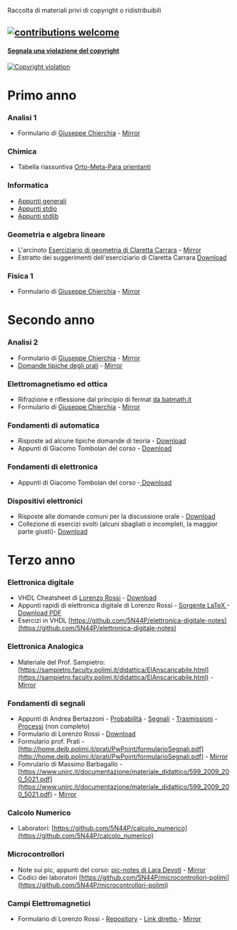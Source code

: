 Raccolta di materiali privi di copyright o ridistribuibili

## [![contributions welcome](https://img.shields.io/badge/contributions-welcome-brightgreen.svg?style=flat)](https://github.com/5N44P/triennale-elettronica-polimi)

#### [Segnala una violazione del copyright](https://github.com/5N44P/triennale-elettronica-polimi/issues/new?assignees=&labels=Copyright&template=report-violazione-di-copyright.md)

[![Copyright violation](https://img.shields.io/badge/copyright-violation-red?style=flat)](https://github.com/5N44P/triennale-elettronica-polimi/issues/new?assignees=&labels=Copyright&template=report-violazione-di-copyright.md)

# Primo anno

### Analisi 1
- Formulario di [Giuseppe Chierchia](https://docs.google.com/viewer?a=v&pid=explorer&chrome=true&srcid=0B4W4yLtAkKPZYjc3ZDdmN2MtMTk0OC00ZTkyLTk1ZDgtOGFhZDg3N2JjYTM5&hl=it) - <a href="1/AM1/formularioAM1chierchia.pdf" download> Mirror </a>

### Chimica
- Tabella riassuntiva  <a href="1/Chimica/OMPBenzene.pdf" download> Orto-Meta-Para orientanti </a>

### Informatica
- <a href="1/Informatica/noteVelociFDInformatica.pdf" download>Appunti generali</a>
- <a href="1/Informatica/stdio.pdf" download> Appunti stdio </a>
- <a href="1/Informatica/stdlib.pdf" download> Appunti stdlib </a>

### Geometria e algebra lineare
- L'arcinoto [Eserciziario di geometria di Claretta Carrara](http://science.unitn.it/~carrara/ESERCIZIARIO) - <a href="1/GAL/carrara.pdf" download> Mirror </a>
- Estratto dei suggerimenti dell'eserciziario di Claretta Carrara <a href="1/GAL/carraraEstratto.pdf" download> Download </a>

### Fisica 1
- Formulario di [Giuseppe Chierchia](https://sites.google.com/view/giuseppechierchia/materiale-tecnico) - <a href="1/Fisica1/FormularioFIS1chierchia.pdf" download> Mirror </a>

# Secondo anno


### Analisi 2
- Formulario di [Giuseppe Chierchia](https://sites.google.com/view/giuseppechierchia/materiale-tecnico) - <a href="2/AM2/formularioAM2chierchia.pdf" download> Mirror </a>
-  [Domande tipiche degli orali](http://www1.mate.polimi.it/~bramanti/corsi/temidesame_analisi2/domande_orali_2019.pdf) - <a href="2/AM2/domande_orali_2019.pdf" download> Mirror </a>

### Elettromagnetismo ed ottica
- Rifrazione e riflessione dal principio di fermat [da batmath.it](http://www.batmath.it/fisica/fondamenti/rifl_rifr/rifl_rifr.htm)
- Formulario di [Giuseppe Chierchia](https://sites.google.com/view/giuseppechierchia/materiale-tecnico) - <a href="2/EEO/formularioEEOchierchia.pdf" download> Mirror </a>

### Fondamenti di automatica
- Risposte ad alcune tipiche domande di teoria - <a href="2/FDA/teoria_automatica.pdf" download> Download </a>
- Appunti di Giacomo Tombolan del corso - <a href="2/FDA/TOMBOLAN_AUTOMATICA_CORNO_2018.pdf" download> Download </a>

### Fondamenti di elettronica
- Appunti di Giacomo Tombolan del corso -<a href="2/FDE/TOMBOLAN_FDE_CORNO_2018.pdf" download> Download </a>
### Dispositivi elettronici
- Risposte alle domande comuni per la discussione orale - <a href="2/DE/DomandeOrale.pdf" download> Download </a>
- Collezione di esercizi svolti (alcuni sbagliati o incompleti, la maggior parte giusti)- <a href="2/DE/HomeworkS.zip" download> Download </a>

# Terzo anno

### Elettronica digitale
- VHDL Cheatsheet di [Lorenzo Rossi](https://github.com/lorossi/appunti-vhdl) - <a href="3/Digitale/vhdl.pdf" download> Download </a>
- Appunti rapidi di elettronica digitale di Lorenzo Rossi  - <a href="https://github.com/5N44P/triennale-elettronica-polimi/blob/master/3/Digitale/appunti_digitale.tex"> Sorgente LaTeX </a> - <a href="3/Digitale/appunti_digitale.pdf" download> Download PDF </a>
- Esercizi in VHDL [https://github.com/5N44P/elettronica-digitale-notes](https://github.com/5N44P/elettronica-digitale-notes)

### Elettronica Analogica
- Materiale del Prof. Sampietro: [https://sampietro.faculty.polimi.it/didattica/ElAnscaricabile.html](https://sampietro.faculty.polimi.it/didattica/ElAnscaricabile.html) - [Mirror](https://github.com/5N44P/triennale-elettronica-polimi/tree/master/3/Analogica)

### Fondamenti di segnali
- Appunti di Andrea Bertazzoni - <a href="3/Segnali/probabilitaBertazzoni.pdf" download>Probabilità</a> - <a href="3/Segnali/segnaliBertazzoni.pdf" download> Segnali</a> - <a href="3/Segnali/trasmissioniBertazzoni.pdf" download>Trasmissioni</a> - <a href="3/Segnali/processiBertazzoni.pdf" download>Processi</a> (non completo)
- Formulario di Lorenzo Rossi - <a href="3/Segnali/20191128_1130_FORMULARIO.pdf" download> Download </a>
- Formulario prof. Prati - [http://home.deib.polimi.it/prati/PwPoint/formularioSegnali.pdf](http://home.deib.polimi.it/prati/PwPoint/formularioSegnali.pdf) - <a href="3/Segnali/formularioProfPrati.pdf" download> Mirror </a>
- Fomrulario di Massimo Barbagallo - [https://www.unirc.it/documentazione/materiale_didattico/599_2009_200_5021.pdf](https://www.unirc.it/documentazione/materiale_didattico/599_2009_200_5021.pdf) - <a href="3/Segnali/formularioBarbagallo.pdf" download> Mirror </a>

### Calcolo Numerico
- Laboratori: [https://github.com/5N44P/calcolo_numerico](https://github.com/5N44P/calcolo_numerico)

### Microcontrollori
- Note sui pic, appunti del corso: [pic-notes di Lara Devoti](https://github.com/Squareroot7/pic-notes) - [Mirror](https://github.com/5N44P/pic-notes)
- Codici dei laboratori [https://github.com/5N44P/microcontrollori-polimi](https://github.com/5N44P/microcontrollori-polimi)

### Campi Elettromagnetici
- Formulario di Lorenzo Rossi - [Repository](https://github.com/lorossi/formulario-campi-elettromagnetici) - <a href="https://github.com/lorossi/formulario-campi-elettromagnetici/raw/master/formulario_campi.pdf" download> Link diretto </a> - <a href="3/CEM/formulario_campi.pdf" download> Mirror </a>
